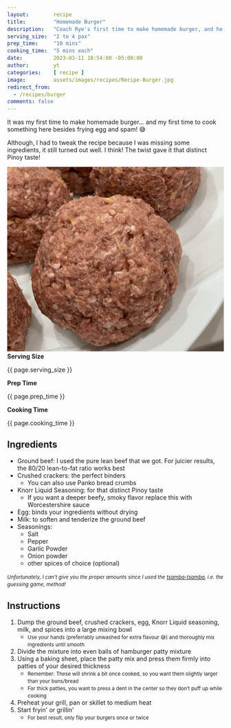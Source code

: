 ```yaml
---
layout:        recipe
title:         "Homemade Burger"
description:   "Coach Rye's first time to make homemade burger, and he decided (was forced) to tweak the recipe he got."
serving_size:  "2 to 4 pax"
prep_time:     "10 mins"
cooking_time:  "5 mins each"
date:          2023-03-11 18:54:00 -05:00:00
author:        yt
categories:    [ recipe ]
image:         assets/images/recipes/Recipe-Burger.jpg
redirect_from:
  - /recipes/burger
comments: false
---
```


<div class="container">
  <div class="row">
    <div class="col-sm-8">
<p>It was my first time to make homemade burger... and my first time to cook something here besides frying egg and spam! 😅 </p>
<p>Although, I had to tweak the recipe because I was missing some ingredients, it still turned out well. I think! The twist gave it that distinct Pinoy taste!</p>
    </div>
    <div class="col-sm-4">
      <img src="/assets/images/recipes/Recipe-Burger.gif" alt="Burger by Rye">
    </div>
  </div>
</div>

<div class="container mb-0">
    <div class="card-deck mb-0 text-center">
        <div class="card mb-4 box-shadow">
            <div class="card-header"><strong>Serving Size</strong>
            </div>
            <div class="card-body d-flex flex-column">
            <p>{{ page.serving_size }}</p>
            </div>
        </div>
        <div class="card mb-4 box-shadow">
            <div class="card-header"><strong>Prep Time</strong>
            </div>
            <div class="card-body d-flex flex-column">
            <p>{{ page.prep_time }}</p>
            </div>
        </div>
        <div class="card mb-4 box-shadow">
            <div class="card-header"><strong>Cooking Time</strong>
            </div>
            <div class="card-body d-flex flex-column">
            <p>{{ page.cooking_time }}</p>
            </div>
        </div>
    </div>
</div>  

<div class="container">
  <div class="row">
    <div class="col-sm-5">
    <h2 class="mt-0">Ingredients</h2>
    <ul>
    <li>Ground beef: I used the pure lean beef that we got. For juicier results, the 80/20 lean-to-fat ratio works best</li>
    <li>Crushed crackers: the perfect binders
      <ul>
      <li class="list-unstyled small">You can also use Panko bread crumbs</li>
      </ul>
    </li>
    <li>Knorr Liquid Seasoning:  for that distinct Pinoy taste
      <ul>
      <li class="list-unstyled small">If you want a deeper beefy, smoky flavor replace this with Worcestershire sauce</li>
      </ul>
    </li>
    <li>Egg: binds your ingredients without drying</li>
    <li>Milk: to soften and tenderize the ground beef</li>
    <li>Seasonings:
      <ul>
      <li>Salt</li>
      <li>Pepper</li>
      <li>Garlic Powder</li>
      <li>Onion powder</li>
      <li>other spices of choice (optional)</li>
      </ul>
    </li>
    </ul>
    <small><em>Unfortunately, I can't give you the proper amounts since I used the <u>tsamba-tsamba</u>, i.e. the guessing game, method!</em></small>
    </div>
    <div class="col-sm-7">
    <h2 class="mt-0">Instructions</h2>
    <ol>
      <li>Dump the ground beef, crushed crackers, egg, Knorr Liquid seasoning, milk, and spices into a large mixing bowl<ul>
        <li><small>Use your hands (preferrably unwashed for extra flavour 😅) and thoroughly mix ingredients until smooth</small></li>
        </ul></li>
      <li>Divide the mixture into even balls of hamburger patty mixture</li>
      <li>Using a baking sheet, place the patty mix and press them firmly into patties of your desired thickness<ul>
        <li><small>Remember: These will shrink a bit once cooked, so you want them slightly larger than your buns/bread</small></li>
        <li><small>For thick patties, you want to press a dent in the center so they don’t puff up while cooking</small></li>
        </ul></li>
      <li>Preheat your grill, pan or skillet to medium heat</li>
      <li>Start fryin' or grillin'<ul>
        <li><small>For best result, only flip your burgers once or twice</small></li>
        </ul></li>
    </ol>
    </div>
  </div>
</div>




